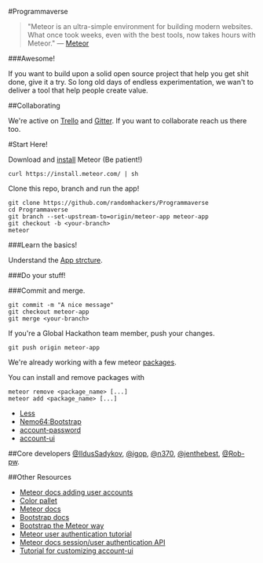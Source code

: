#Programmaverse


>"Meteor is an ultra-simple environment for building modern websites. What once took weeks, even with the best tools, now takes hours with Meteor." — [Meteor](http://docs.meteor.com/#/full/structuringyourapp)

###Awesome!

If you want to build upon a solid open source project that help you get shit done, give it a try. So long old days of endless experimentation, we wan't to deliver a tool that help people create value.


##Collaborating

We're active on [Trello](https://trello.com/b/yIZtjqy6/programmaverse) and [Gitter](https://gitter.im/randomhackers?utm_source=share-link&utm_medium=link&utm_campaign=share-link). If you want to collaborate reach us there too.

#Start Here!


Download and [install](https://www.meteor.com/install) Meteor (Be patient!)

    curl https://install.meteor.com/ | sh

Clone this repo, branch and run the app!

    git clone https://github.com/randomhackers/Programmaverse
    cd Programmaverse
    git branch --set-upstream-to=origin/meteor-app meteor-app
    git checkout -b <your-branch>
    meteor

###Learn the basics!

Understand the [App strcture](http://docs.meteor.com/#/full/structuringyourapp).


###Do your stuff!

###Commit and merge.

    git commit -m "A nice message"
    git checkout meteor-app
    git merge <your-branch>

If you're a Global Hackathon team member, push your changes.

    git push origin meteor-app


We're already working with a few meteor [packages]().

You can install and remove packages with

    meteor remove <package_name> [...]
    meteor add <package_name> [...]

 * [Less](http://docs.meteor.com/#/full/less)
 * [Nemo64:Bootstrap](https://github.com/Nemo64/meteor-bootstrap)
 * [account-password](http://docs.meteor.com/#/full/accounts_passwords)
 * [account-ui](http://docs.meteor.com/#/full/accountsui)


##Core developers
[@IldusSadykov](https://github.com/IldusSadykov), [@igop](https://github.com/igop), [@n370](https://github.com/n370), [@jenthebest](https://github.com/jenthebest), [@Rob-pw](https://github.com/Rob-pw).

##Other Resources
 * [Meteor docs adding user accounts](https://www.meteor.com/try/9)
 * [Color pallet](http://www.color-hex.com/color/3399cc)
 * [Meteor docs](http://docs.meteor.com/#/full/)
 * [Bootstrap docs](http://getbootstrap.com/css/)
 * [Bootstrap the Meteor way](http://www.manuel-schoebel.com/blog/meteorjs-and-twitter-bootstrap---the-right-way)
 * [Meteor user authentication tutorial](http://help.nitrous.io/meteor-app/)
 * [Meteor docs session/user authentication API](http://docs.meteor.com/#/full/session_equals)
 * [Tutorial for customizing account-ui](http://blog.benmcmahen.com/post/41741539120/building-a-customized-accounts-ui-for-meteor)
